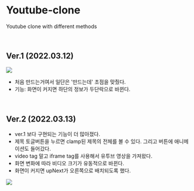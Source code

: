# Youtube-clone
Youtube clone with different methods

<br>

## Ver.1 (2022.03.12)
<img src="https://user-images.githubusercontent.com/85356011/158044792-aad97b98-de0c-4a50-900b-87013a8c1c52.gif">

- 처음 만드는거여서 일단은 '만드는데' 초점을 맞췄다.
- 기능: 화면이 커지면 하단의 정보가 두단락으로 바뀐다.

<br>

## Ver.2 (2022.03.13)

- ver.1 보다 구현되는 기능이 더 많아졌다.
- 제목 토글버튼을 누르면 clamp된 제목의 전체를 볼 수 있다. 그리고 버튼에 애니메이션도 들어갔다.
- video tag 말고 iframe tag를 사용해서 유투브 영상을 가져왔다.
- 화면 변화에 따라 비디오 크기가 유동적으로 바뀐다.
- 화면이 커지면 upNext가 오른쪽으로 배치되도록 했다.

<img src="https://user-images.githubusercontent.com/85356011/158045777-e003f0bf-62ec-446e-8169-26fc7e21fd5d.gif">
